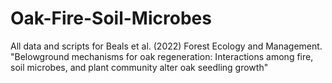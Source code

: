 # Oak-Fire-Soil-Microbes
All data and scripts for Beals et al. (2022) Forest Ecology and Management. "Belowground mechanisms for oak regeneration: Interactions among fire, soil microbes, and plant community alter oak seedling growth"
